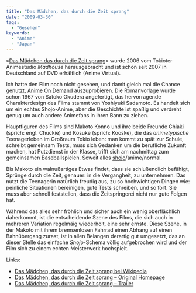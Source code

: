 ```yaml
---
title: "Das Mädchen, das durch die Zeit sprang"
date: "2009-03-30"
tags:
  - "Gesehen"
keywords:
  - "Anime"
  - "Japan"
---
```


»[Das Mädchen das durch die Zeit sprang](https://www.youtube.com/watch?v=1SFjNlY8a0g)« wurde 2006 vom Tokioter Animestudio _Madhouse_ herausgebracht und ist schon seit 2007 in Deutschland auf DVD erhältlich (Anime Virtual).

Ich hatte den Film noch nicht gesehen, und damit gleich mal die Chance genutzt, [Anime On Demand](http://www.anime-on-demand.de/) auszuprobieren. Die Romanvorlage wurde schon 1967 von Satoko Okudera angefertigt, das hervorragende Charakterdesign des Films stammt von Yoshiyuki Sadamoto. Es handelt sich um ein echtes Shojo-Anime, aber die Geschichte ist spaßig und verdreht genug um auch andere Animefans in ihren Bann zu ziehen.

Hauptfiguren des Films sind Makoto Konno und ihre beide Freunde Chiaki (sprich: engl. Chuckie) und Kosuke (sprich: Kooske), die das _animetypische_ Teenagerleben im Großraum Tokio leben: man kommt zu spät zur Schule, schreibt gemeinsam Tests, muss sich Gedanken um die berufliche Zukunft machen, hat Putzdienst in der Klasse, trifft sich am nachmittag zum gemeinsamen Baseballspielen. Soweit alles [shojo](http://de.wikipedia.org/wiki/Shojo)/anime/normal.

Bis Makoto ein walnußartiges Etwas findet, dass sie schlußendlich befähigt, Sprünge durch die Zeit, genauer: in die Vergangheit, zu unternehmen. Das nutzt die Teenagerin natürlich freudig aus, zu so hochwichtigen Dingen wie: peinliche Situationen bereinigen, gute Tests schreiben, und so fort. Sie muss aber schnell feststellen, dass die Zeitspringerei nicht nur gute Folgen hat.

Während das alles sehr fröhlich und sicher auch ein wenig oberflächlich daherkommt, ist die entscheidende Szene des Films, die sich auch in mehreren Variation regelmäig wiederholt, eine sehr ernste. Diese Szene, in der Makoto mit ihrem bremsenlosen Fahrrad einen Abhang auf einen Bahnübergang zurast, ist in allen Belangen derartig gut umgesetzt, das an dieser Stelle das einfache _Shojo_\-Schema völlig aufgebrochen wird und der Film sich zu einem echten Meisterwerk hochspielt.

Links:

- [Das Mädchen, das durch die Zeit sprang bei Wikipedia](http://de.wikipedia.org/wiki/Das_M%C3%A4dchen,_das_durch_die_Zeit_sprang)
- [Das Mädchen, das durch die Zeit sprang – Original Homepage](http://www.tokikake.de/)
- [Das Mädchen, das durch die Zeit sprang – Trailer](http://www.tokikake.de/ltdt.html)
